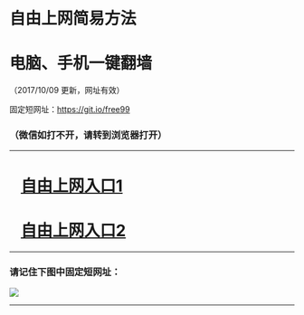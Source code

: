 ﻿# 自由上网简易方法

# 电脑、手机一键翻墙

（2017/10/09 更新，网址有效）

固定短网址：https://git.io/free99

### （微信如打不开，请转到浏览器打开）


***





# &nbsp;&nbsp; <a href="http://ft1538518707.fwq-tz-1001.info/fwqtz01.html?t=100900115779 " target="_blank">自由上网入口1</a>
# &nbsp;&nbsp; <a href="http://ft1681523640.fwq-tz-1002.info/fwqtz02.html?t=100900117062 " target="_blank">自由上网入口2</a>
***

### 请记住下图中固定短网址：

<img src="https://s3-us-west-2.amazonaws.com/fwq-1001/yjfq-20170905okok.png" /> 


***

